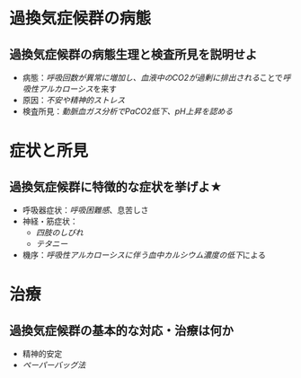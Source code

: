 # 過換気症候群の病態
## 過換気症候群の病態生理と検査所見を説明せよ
- 病態：*呼吸回数が異常に増加し、血液中のCO2が過剰に排出される*ことで*呼吸性アルカローシス*を来す
- 原因：*不安や精神的ストレス*
- 検査所見：*動脈血ガス分析でPaCO2低下、pH上昇を認める*

# 症状と所見
## 過換気症候群に特徴的な症状を挙げよ★
- 呼吸器症状：*呼吸困難感*、息苦しさ
- 神経・筋症状：
    - *四肢のしびれ*
    - *テタニー*
- 機序：*呼吸性アルカローシスに伴う血中カルシウム濃度の低下*による

# 治療
## 過換気症候群の基本的な対応・治療は何か
- 精神的安定
- *ペーパーバッグ法*
